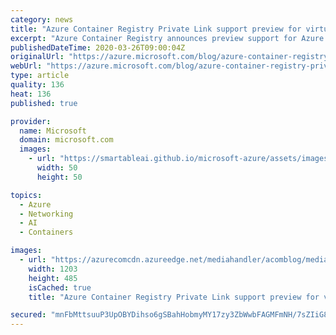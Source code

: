 ```yaml
---
category: news
title: "Azure Container Registry Private Link support preview for virtual networks"
excerpt: "Azure Container Registry announces preview support for Azure Private Link, a means to limit network traffic of resources within the Azure network.\r\n\r\nWith Private Link, the registry endpoints are assigned private IP addresses, routing traffic within a customer-defined virtual network. Private network"
publishedDateTime: 2020-03-26T09:00:04Z
originalUrl: "https://azure.microsoft.com/blog/azure-container-registry-private-link-support-preview-for-virtual-networks/"
webUrl: "https://azure.microsoft.com/blog/azure-container-registry-private-link-support-preview-for-virtual-networks/"
type: article
quality: 136
heat: 136
published: true

provider:
  name: Microsoft
  domain: microsoft.com
  images:
    - url: "https://smartableai.github.io/microsoft-azure/assets/images/organizations/microsoft.com-50x50.jpg"
      width: 50
      height: 50

topics:
  - Azure
  - Networking
  - AI
  - Containers

images:
  - url: "https://azurecomcdn.azureedge.net/mediahandler/acomblog/media/Default/blog/0947861b-59ab-4b70-9986-14565a9521cf.png"
    width: 1203
    height: 485
    isCached: true
    title: "Azure Container Registry Private Link support preview for virtual networks"

secured: "mnFbMttsuuP3UpOBYDihso6gSBahHobmyMY17zy3ZbWwbFAGMFmNH/7sZIiG86r4vk2qJQ/oWyicjvUMncJP3qLKpPJp2PRgeURl22RBk1YCIdxCJkIVDLAu+St2nXeKYhDyJjgzQUyCYCR/y813HFY+Jo6i4MM/+U0BpgJ2h/bQKfgKy070NyxCUJbqPCZmlnxLhRRvaFxtK+vzu0ppKMZnRgjQ2WbWg5dUqwXxQvGFcAVt1RfagMJr7a2FtldbCLHDEeR3L6OYBHe3+6r4YD04V0xRyWJKQcuzOBD8adninUffM4JrgCS4Lh9QQBaN/fhUbcQ29dsW6Ptcoey6phVqFt0GkC1+4rZslRZ1wrs=;gqI3Lbr2B03pq1LfzVJI6g=="
---
```


